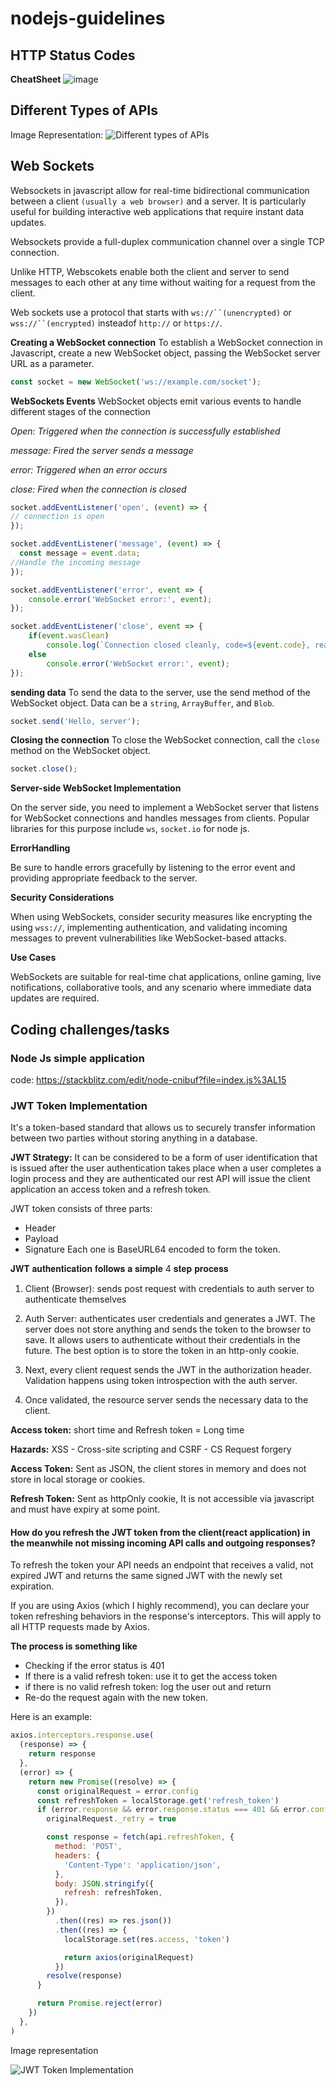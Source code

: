 # nodejs-guidelines



## HTTP Status Codes

**CheatSheet**
![image](https://github.com/kaleeswariP/nodejs-guidelines/assets/22699303/b506fe12-c9f1-487b-9b43-f7121643d3c7)

## Different Types of APIs

Image Representation:
![Different types of APIs](https://github.com/kaleeswariP/nodejs-guidelines/assets/22699303/80c92ed8-decf-4428-beaa-cdf794b55763)

## Web Sockets
Websockets in javascript allow for real-time bidirectional communication between a client `(usually a web browser)` and a server.
It is particularly useful for building interactive web applications that require instant data updates.

Websockets provide a full-duplex communication channel over a single TCP connection.

Unlike HTTP, Webscokets enable both the client and server to send messages to each other at any time without waiting for a request from the client.

Web sockets use a protocol that starts with `ws://``(unencrypted)` or `wss://``(encrypted)` insteadof `http://` or `https://`.

**Creating a WebSocket connection**
To establish a WebSocket connection in Javascript, create a new WebSocket object, passing the WebSocket server URL as a parameter.
```javascript
const socket = new WebSocket('ws://example.com/socket');
```
**WebSockets Events**
WebSocket objects emit various events to handle different stages of the connection

*Open: Triggered when the connection is successfully established*

*message: Fired the server sends a message*

*error: Triggered when an error occurs*

*close: Fired when the connection is closed*

```javascript
socket.addEventListener('open', (event) => {
// connection is open
});

socket.addEventListener('message', (event) => {
  const message = event.data;
//Handle the incoming message
});

socket.addEventListener('error', event => {
    console.error('WebSocket error:', event);
});

socket.addEventListener('close', event => {
    if(event.wasClean)
        console.log(`Connection closed cleanly, code=${event.code}, reason=${event.reason}`);
    else    
        console.error('WebSocket error:', event);
});
```
**sending data**
To send the data to the server, use the send method of the WebSocket object. Data can be a `string`, `ArrayBuffer`, and `Blob`.

```javascript
socket.send('Hello, server');
```
**Closing the connection**
To close the WebSocket connection, call the `close` method on the WebSocket object.

```javascript
socket.close();
```

**Server-side WebSocket Implementation**

On the server side, you need to implement a WebSocket server that listens for WebSocket connections and handles messages from clients. Popular libraries for this purpose include `ws`, `socket.io` for node js.

**ErrorHandling**

Be sure to handle errors gracefully by listening to the error event and providing appropriate feedback to the server.

**Security Considerations**

When using WebSockets, consider security measures like encrypting the using `wss://`, implementing authentication, and validating incoming messages to prevent vulnerabilities like WebSocket-based attacks.

**Use Cases**

WebSockets are suitable for real-time chat applications, online gaming, live notifications, collaborative tools, and any scenario where immediate data updates are required.


## Coding challenges/tasks

### Node Js simple application
code: https://stackblitz.com/edit/node-cnibuf?file=index.js%3AL15

### JWT Token Implementation
It's a token-based standard that allows us to securely transfer information between two parties without storing anything in a database.

**JWT Strategy:** It can be considered to be a form of user identification that is issued after the user authentication takes place when a user completes a login process and they are authenticated our rest API will issue the client application an access token and a refresh token.

JWT token consists of three parts:
  * Header
  * Payload
  * Signature
Each one is BaseURL64 encoded to form the token.

𝐉𝐖𝐓 𝐚𝐮𝐭𝐡𝐞𝐧𝐭𝐢𝐜𝐚𝐭𝐢𝐨𝐧 𝐟𝐨𝐥𝐥𝐨𝐰𝐬 𝐚 𝐬𝐢𝐦𝐩𝐥𝐞 4 𝐬𝐭𝐞𝐩 𝐩𝐫𝐨𝐜𝐞𝐬𝐬

1) Client (Browser): sends post request with credentials to auth server to authenticate themselves

2) Auth Server: authenticates user credentials and generates a JWT. The server does not store anything and sends the token to the browser to save. It allows users to authenticate without their credentials in the future. The best option is to store the token in an http-only cookie.

3) Next, every client request sends the JWT in the authorization header. Validation happens using token introspection with the auth server.

4) Once validated, the resource server sends the necessary data to the client.

**Access token:** short time and Refresh token = Long time

**Hazards:** XSS - Cross-site scripting and CSRF - CS Request forgery

**Access Token:** Sent as JSON, the client stores in memory and does not store in local storage or cookies.

**Refresh Token:** Sent as httpOnly cookie, It is not accessible via javascript and must have expiry at some point.

#### How do you refresh the JWT token from the client(react application) in the meanwhile not missing incoming API calls and outgoing responses?

To refresh the token your API needs an endpoint that receives a valid, not expired JWT and returns the same signed JWT with the newly set expiration. 

If you are using Axios (which I highly recommend), you can declare your token refreshing behaviors in the response's interceptors. This will apply to all HTTP requests made by Axios.

**The process is something like**
* Checking if the error status is 401
* If there is a valid refresh token: use it to get the access token
* if there is no valid refresh token: log the user out and return
* Re-do the request again with the new token.

Here is an example:
```javascript
axios.interceptors.response.use(
  (response) => {
    return response
  },
  (error) => {
    return new Promise((resolve) => {
      const originalRequest = error.config
      const refreshToken = localStorage.get('refresh_token')
      if (error.response && error.response.status === 401 && error.config && !error.config.__isRetryRequest && refreshToken) {
        originalRequest._retry = true

        const response = fetch(api.refreshToken, {
          method: 'POST',
          headers: {
            'Content-Type': 'application/json',
          },
          body: JSON.stringify({
            refresh: refreshToken,
          }),
        })
          .then((res) => res.json())
          .then((res) => {
            localStorage.set(res.access, 'token')

            return axios(originalRequest)
          })
        resolve(response)
      }

      return Promise.reject(error)
    })
  },
)
```
Image representation

![JWT Token Implementation](https://github.com/kaleeswariP/nodejs-guidelines/assets/22699303/60e7fca1-f4a2-47b8-a991-69fc843e2949)

